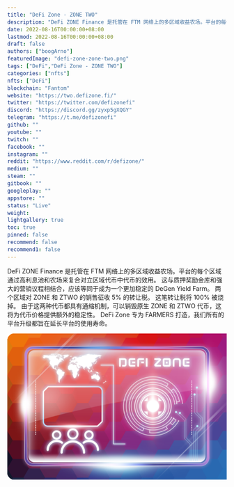 ```yaml
---
title: "DeFi Zone - ZONE TWO"
description: "DeFi ZONE Finance 是托管在 FTM 网络上的多区域收益农场。平台的每个区域都复合了对面区域代币中代币的效用"
date: 2022-08-16T00:00:00+08:00
lastmod: 2022-08-16T00:00:00+08:00
draft: false
authors: ["boogArno"]
featuredImage: "defi-zone-zone-two.png"
tags: ["DeFi","DeFi Zone - ZONE TWO"]
categories: ["nfts"]
nfts: ["DeFi"]
blockchain: "Fantom"
website: "https://two.defizone.fi/"
twitter: "https://twitter.com/defizonefi"
discord: "https://discord.gg/zyxp5gXQGY"
telegram: "https://t.me/defizonefi"
github: ""
youtube: ""
twitch: ""
facebook: ""
instagram: ""
reddit: "https://www.reddit.com/r/defizone/"
medium: ""
steam: ""
gitbook: ""
googleplay: ""
appstore: ""
status: "Live"
weight: 
lightgallery: true
toc: true
pinned: false
recommend: false
recommend1: false
---
```

DeFi ZONE Finance 是托管在 FTM 网络上的多区域收益农场。平台的每个区域通过高利息池和农场来复合对立区域代币中代币的效用。
这与质押奖励金库和强大的营销议程相结合，应该等同于成为一个更加稳定的 DeGen Yield Farm。
两个区域对 ZONE 和 ZTWO 的销售征收 5% 的转让税。
这笔转让税将 100% 被烧掉。
由于这两种代币都具有通缩机制，可以销毁原生 ZONE 和 ZTWO 代币，这将为代币价格提供额外的稳定性。 DeFi Zone 专为 FARMERS 打造，我们所有的平台升级都旨在延长平台的使用寿命。

![defizonezonetwo-dapp-defi-fantom-image1_b0577ae371d1efddd60347d13993b8cb](defizonezonetwo-dapp-defi-fantom-image1_b0577ae371d1efddd60347d13993b8cb.png)